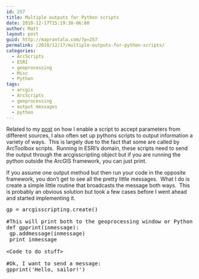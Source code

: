 ```yaml
---
id: 257
title: Multiple outputs for Python scripts
date: 2010-12-17T15:19:38-06:00
author: Matt
layout: post
guid: http://maprantala.com/?p=257
permalink: /2010/12/17/multiple-outputs-for-python-scripts/
categories:
  - ArcScripts
  - ESRI
  - geoprocessing
  - Misc
  - Python
tags:
  - arcgis
  - ArcScripts
  - geoprocessing
  - output messages
  - python
---
```

Related to my [post](http://maprantala.com/2010/12/13/launching-a-python-script-with-parameters-3-methods/) on how I enable a script to accept parameters from different sources, I also often set up pythons scripts to output information a variety of ways.  This is largely due to the fact that some are called by ArcToolbox scripts.  Running in ESRI&#8217;s domain, these scripts need to send the output through the arcgisscripting object but if you are running the python outside the ArcGIS framework, you can just print.

If you assume one output method but then run your code in the opposite framework, you don&#8217;t get to see all the pretty little messages.  What I do is create a simple little routine that broadcasts the message both ways.  This is probably an obvious solution but took a few cases before I went ahead and started implementing it.

<pre>gp = arcgisscripting.create()

#This will print both to the geoprocessing window or Python output window
def gpprint(inmessage):
 gp.addmessage(inmessage)
 print inmessage

&lt;Code to do stuff&gt;

#Ok, I want to send a message:
gpprint('Hello, sailor!')
</pre>